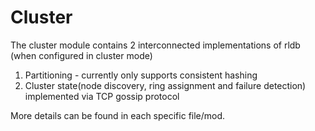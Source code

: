 # Cluster

The cluster module contains 2 interconnected implementations of rldb (when configured in cluster mode)

1. Partitioning - currently only supports consistent hashing
2. Cluster state(node discovery, ring assignment and failure detection) implemented via TCP gossip protocol

More details can be found in each specific file/mod.
